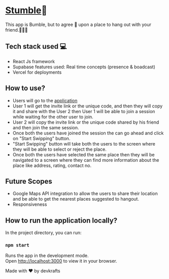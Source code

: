 # [Stumble](stumble-more-like-bumble.vercel.app)🚀

This app is Bumble, but to agree 🤝 upon a place to hang out with your friend.🧑‍🤝‍🧑

## Tech stack used 💻
- React Js framework
- Supabase features used: Real time concepts (presence & boadcast)
- Vercel for deployments

## How to use?
- Users will go to the [application](stumble-more-like-bumble.vercel.app)
- User 1 will get the invite link or the unique code, and then they will copy it and share with the User 2 then User 1 will be able to join a session while waiting for the other user to join.
- User 2 will copy the invite link or the unique code shared by his friend and then join the same session.
- Once both the users have joined the session the can go ahead and click on "Start Swipping" button.
- "Start Swipping" button will take both the users to the screen where they will be able to select or reject the place.
- Once both the users have selected the same place then they will be navigated to a screen where they can find more information about the place like address, rating, contact no.

## Future Scopes
- Google Maps API integration to allow the users to share their location and be able to get the nearest places suggested  to hangout.
- Responsiveness

## How to run the application locally?

In the project directory, you can run:

### `npm start`

Runs the app in the development mode.\
Open [http://localhost:3000](http://localhost:3000) to view it in your browser.

Made with ❤️ by devkrafts